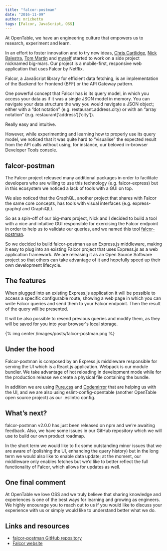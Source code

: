 ```yaml
---
title: "falcor-postman"
date: "2016-11-09"
author: mrichetto
tags: [Falcor, JavaScript, OSS]
---
```


At OpenTable, we have an engineering culture that empowers us to research, experiment and learn.

In an effort to foster innovation and to try new ideas, [Chris Cartlidge](/blog/authors/ccartlidge.html), [Nick Balestra](https://twitter.com/nickbalestra), [Tom Martin](https://twitter.com/tpgmartin) and [myself](/blog/authors/mrichetto.html) started to work on a side project nicknamed big-mars. Our project is a mobile-first, responsive web application that uses Falcor by Netflix.

Falcor, a JavaScript library for efficient data fetching, is an implementation of the Backend for Frontend (BFF) or the API Gateway pattern.

One powerful concept that Falcor has is its query model, in which you access your data as if it was a single JSON model in memory. You can navigate your data structure the way you would navigate a JSON object; either with a “dot notation” (e.g. restaurant.address.city) or with an “array notation” (e.g. restaurant[‘address’][‘city’]).

Really easy and intuitive.

However, while experimenting and learning how to properly use its query model, we noticed that it was quite hard to “visualise” the expected result from the API calls without using, for instance, our beloved in-browser Developer Tools console.

## falcor-postman

The Falcor project released many additional packages in order to facilitate developers who are willing to use this technology (e.g. falcor-express) but in this ecosystem we noticed a lack of tools with a GUI on top.

We also noticed that the GraphQL, another project that shares with Falcor the same core concepts, has tools with visual interfaces (e.g. express-graphql and GraphiQL).

So as a spin-off of our big-mars project, Nick and I decided to build a tool with a nice and intuitive GUI responsible for exercising the Falcor endpoint in order to help us to validate our queries, and we named this tool [falcor-postman](https://github.com/opentable/falcor-postman).

So we decided to build falcor-postman as an Express.js middleware, making it easy to plug into an existing Falcor project that uses Express.js as a web application framework. We are releasing it as an Open Source Software project so that others can take advantage of it and hopefully speed up their own development lifecycle.

## The features

When plugged into an existing Express.js application it will be possible to access a specific configurable route, showing a web page in which you can write Falcor queries and send them to your Falcor endpoint. Then the result of the query will be presented.

It will be also possible to resend previous queries and modify them, as they will be saved for you into your browser's local storage.

{% img center /images/posts/falcor-postman.png %}

## Under the hood

Falcor-postman is composed by an Express.js middleware responsible for serving the UI which is a React.js application. Webpack is our module bundler. We take advantage of hot reloading in development mode while for the production release we create a physical file containing the bundle.

In addition we are using [Pure.css](http://purecss.io) and [Codemirror](https://codemirror.net) that are helping us with the UI, and we are also using eslint-config-opentable (another OpenTable open source project) as our .eslintrc config.

## What’s next?

falcor-postman v2.0.0 has just been released on npm and we’re awaiting feedback. Also, we have some issues in our GitHub repository which we will use to build our own product roadmap.

In the short term we would like to fix some outstanding minor issues that we are aware of (polishing the UI, enhancing the query history) but in the long term we would also like to enable data update; at the moment, our middleware only enables fetches but we’d like to better reflect the full functionality of Falcor, which allows for updates as well.

## One final comment

At OpenTable we love OSS and we truly believe that sharing knowledge and experiences is one of the best ways for learning and growing as engineers. We highly encourage you to reach out to us if you would like to discuss your experience with us or simply would like to understand better what we do.

## Links and resources

- [falcor-postman GitHub repository](https://github.com/opentable/falcor-postman)
- [Falcor website](https://netflix.github.io/falcor/)
